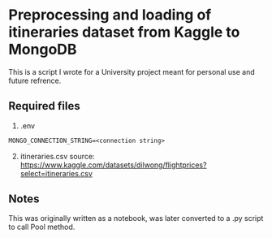 # Preprocessing and loading of itineraries dataset from Kaggle to MongoDB
This is a script I wrote for a University project meant for personal use and future refrence. 

## Required files
1. .env 
```txt
MONGO_CONNECTION_STRING=<connection string>
```

2. itineraries.csv 
source: https://www.kaggle.com/datasets/dilwong/flightprices?select=itineraries.csv

## Notes 
This was originally written as a notebook, was later converted to a .py script to call Pool method. 